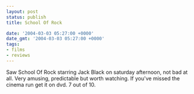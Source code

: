 ```yaml
---
layout: post
status: publish
title: School Of Rock

date: '2004-03-03 05:27:00 +0000'
date_gmt: '2004-03-03 05:27:00 +0000'
tags:
- films
- reviews
---
```

Saw School Of Rock starring Jack Black on saturday afternoon, not bad at all. Very amusing, predictable but worth watching. If you've missed the cinema run get it on dvd. 7 out of 10.
